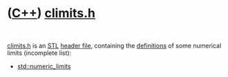 



 

 

 

 

 

([C++](Cpp.htm)) [climits.h](CppClimitsH.htm)
=============================================

 

[climits.h](CppClimitsH.htm) is an [STL](CppStl.htm) [header
file](CppHeaderFile.htm), containing the
[definitions](CppDefinition.htm) of some numerical limits (incomplete
list):

-   [std::numeric\_limits](CppNumeric_limits.htm)

 

 

 

 

 





 



